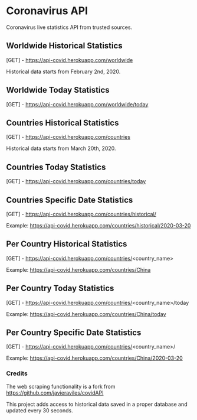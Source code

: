 # Coronavirus API
Coronavirus live statistics API from trusted sources.

## Worldwide Historical Statistics 
[GET] - https://api-covid.herokuapp.com/worldwide

Historical data starts from February 2nd, 2020.

## Worldwide Today Statistics 
[GET] - https://api-covid.herokuapp.com/worldwide/today

## Countries Historical Statistics
[GET] - https://api-covid.herokuapp.com/countries

Historical data starts from March 20th, 2020.

## Countries Today Statistics
[GET] - https://api-covid.herokuapp.com/countries/today

## Countries Specific Date Statistics
[GET] - https://api-covid.herokuapp.com/countries/historical/<YYYY-MM-DD>

Example: https://api-covid.herokuapp.com/countries/historical/2020-03-20

## Per Country Historical Statistics
[GET] - https://api-covid.herokuapp.com/countries/<country_name>

Example: https://api-covid.herokuapp.com/countries/China

## Per Country Today Statistics
[GET] - https://api-covid.herokuapp.com/countries/<country_name>/today

Example: https://api-covid.herokuapp.com/countries/China/today

## Per Country Specific Date Statistics
[GET] - https://api-covid.herokuapp.com/countries/<country_name>/<YYYY-MM-DD>

Example: https://api-covid.herokuapp.com/countries/China/2020-03-20

### Credits
The web scraping functionality is a fork from https://github.com/javieraviles/covidAPI

This project adds access to historical data saved in a proper database and updated every 30 seconds.
